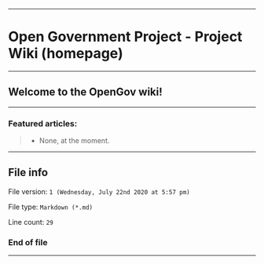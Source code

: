 
***

# Open Government Project - Project Wiki (homepage)

***

## Welcome to the OpenGov wiki!

***

### Featured articles:

> * None, at the moment.

***

## File info

File version: `1 (Wednesday, July 22nd 2020 at 5:57 pm)`

File type: `Markdown (*.md)`

Line count: `29`

### End of file

***
